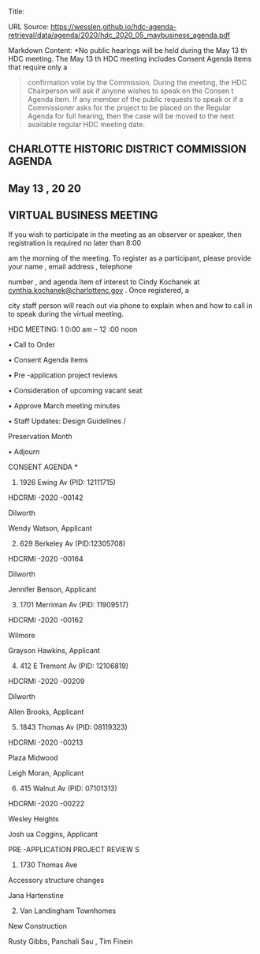Title: 

URL Source: https://wesslen.github.io/hdc-agenda-retrieval/data/agenda/2020/hdc_2020_05_maybusiness_agenda.pdf

Markdown Content:
*No public hearings will be held during the May 13 th HDC meeting. The May 13 th HDC meeting includes Consent Agenda items that require only a  

> confirmation vote by the Commission. During the meeting, the HDC Chairperson will ask if anyone wishes to speak on the Consen t Agenda item. If
> any member of the public requests to speak or if a Commissioner asks for the project to be placed on the Regular Agenda for full hearing, then the
> case will be moved to the next available regular HDC meeting date.

## CHARLOTTE HISTORIC DISTRICT COMMISSION AGENDA 

## May 13 , 20 20 

## VIRTUAL BUSINESS MEETING 

If you wish to participate in the meeting as an observer or speaker, then registration is required no later than 8:00 

am the morning of the meeting. To register as a participant, please provide your name , email address , telephone 

number , and agenda item of interest to Cindy Kochanek at cynthia.kochanek@charlottenc.gov . Once registered, a 

city staff person will reach out via phone to explain when and how to call in to speak during the virtual meeting. 

HDC MEETING: 1 0:00 am – 12 :00 noon 

• Call to Order 

• Consent Agenda items 

• Pre -application project reviews 

• Consideration of upcoming vacant seat 

• Approve March meeting minutes 

• Staff Updates: Design Guidelines /

Preservation Month 

• Adjourn 

CONSENT AGENDA *

1. 1926 Ewing Av (PID: 12111715) 

HDCRMI -2020 -00142 

Dilworth 

Wendy Watson, Applicant 

2. 629 Berkeley Av (PID:12305708) 

HDCRMI -2020 -00164 

Dilworth 

Jennifer Benson, Applicant 

3. 1701 Merriman Av (PID: 11909517) 

HDCRMI -2020 -00162 

Wilmore 

Grayson Hawkins, Applicant 

4. 412 E Tremont Av (PID: 12106819) 

HDCRMI -2020 -00209 

Dilworth 

Allen Brooks, Applicant 

5. 1843 Thomas Av (PID: 08119323) 

HDCRMI -2020 -00213 

Plaza Midwood 

Leigh Moran, Applicant 

6. 415 Walnut Av (PID: 07101313) 

HDCRMI -2020 -00222 

Wesley Heights 

Josh ua Coggins, Applicant 

PRE -APPLICATION PROJECT REVIEW S

1. 1730 Thomas Ave 

Accessory structure changes 

Jana Hartenstine 

2. Van Landingham Townhomes 

New Construction 

Rusty Gibbs, Panchali Sau , Tim Finein
